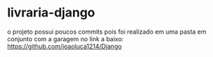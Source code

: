 # livraria-django


o projeto possui poucos commits pois foi realizado em uma pasta em conjunto com a garagem no link a baixo:
https://github.com/joaoluca1214/Django
